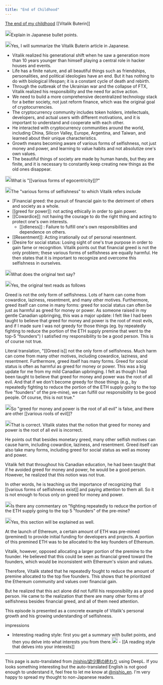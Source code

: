 ```yaml
---
title: "End of Childhood"
---
```


[The end of my childhood](https://vitalik.eth.limo/general/2024/01/31/end.html) [[Vitalik Buterin]]

<img src='https://scrapbox.io/api/pages/nishio-en/nishio/icon' alt='nishio.icon' height="19.5"/>Explain in Japanese bullet points.

<img src='https://scrapbox.io/api/pages/nishio-en/claude/icon' alt='claude.icon' height="19.5"/>Yes, I will summarize the Vitalik Buterin article in Japanese.
- Vitalik realized his generational shift when he saw a generation more than 10 years younger than himself playing a central role in hacker houses and events.
- Life has a finite nature, and all beautiful things such as friendships, personalities, and political ideologies have an end. But it has nothing to do with biological lifespan; it is a constant cycle of death and rebirth.
- Through the outbreak of the Ukrainian war and the collapse of FTX, Vitalik realized his responsibility and the need for active action.
- We need to build a more comprehensive decentralized technology stack for a better society, not just reform finance, which was the original goal of cryptocurrencies.
- The cryptocurrency community includes token holders, intellectuals, developers, and actual users with different motivations, and it is important to understand and cooperate with each other.
- He interacted with cryptocurrency communities around the world, including China, Silicon Valley, Europe, Argentina, and Taiwan, and learned about their unique characteristics.
- Growth means becoming aware of various forms of selfishness, not just money and power, and learning to value habits and not absolutize one's own values.
- The beautiful things of society are made by human hands, but they are finite, and it is necessary to constantly keep creating new things as the old ones disappear.

<img src='https://scrapbox.io/api/pages/nishio-en/nishio/icon' alt='nishio.icon' height="19.5"/>What is "[[various forms of egocentricity]]?"

<img src='https://scrapbox.io/api/pages/nishio-en/claude/icon' alt='claude.icon' height="19.5"/>The "various forms of selfishness" to which Vitalik refers include
- [Financial greed: the pursuit of financial gain to the detriment of others and society as a whole.
- [[greed for power]]: not acting ethically in order to gain power.
- [[Cowardice]]: not having the courage to do the right thing and acting to protect one's own interests.
    - [[idleness]] : Failure to fulfill one's own responsibilities and dependence on others.
- [[Resentment]]: Acting irrationally out of personal resentment.
- [Desire for social status: Losing sight of one's true purpose in order to gain fame or recognition.
Vitalik points out that financial greed is not the only problem; these various forms of selfishness are equally harmful. He then states that it is important to recognize and overcome this selfishness in ourselves.

<img src='https://scrapbox.io/api/pages/nishio-en/nishio/icon' alt='nishio.icon' height="19.5"/>What does the original text say?

<img src='https://scrapbox.io/api/pages/nishio-en/claude/icon' alt='claude.icon' height="19.5"/>Yes, the original text reads as follows

Greed is not the only form of selfishness. Lots of harm can come from cowardice, laziness, resentment, and many other motives. Furthermore, greed itself can come in many forms: greed for social status can often be just as harmful as greed for money or power. As someone raised in my gentle Canadian upbringing, this was a major update: I felt like I had been taught to believe that greed for money and power is the root of most evils, and if I made sure I was not greedy for those things (eg. by repeatedly fighting to reduce the portion of the ETH supply premine that went to the top-5 "founders") I satisfied my responsibility to be a good person. This is of course not true.

Literal translation,
"[[Greed is]] not the only form of selfishness. Much harm can come from many other motives, including cowardice, laziness, and resentment. Furthermore, greed itself has many forms. Greed for social status is often as harmful as greed for money or power. This was a big update for me from my mild Canadian upbringing. I felt as though I had been taught to believe that greed for money and power was the root of all evil. And that if we don't become greedy for those things (e.g., by repeatedly fighting to reduce the portion of the ETH supply going to the top five "founders" of the pre-mine), we can fulfill our responsibility to be good people. Of course, this is not true."

<img src='https://scrapbox.io/api/pages/nishio-en/nishio/icon' alt='nishio.icon' height="19.5"/>So "greed for money and power is the root of all evil" is false, and there are other [[various roots of evil]]?

<img src='https://scrapbox.io/api/pages/nishio-en/claude/icon' alt='claude.icon' height="19.5"/>That is correct. Vitalik states that the notion that greed for money and power is the root of all evil is incorrect.

He points out that besides monetary greed, many other selfish motives can cause harm, including cowardice, laziness, and resentment. Greed itself can also take many forms, including greed for social status as well as money and power.

Vitalik felt that throughout his Canadian education, he had been taught that if he avoided greed for money and power, he would be a good person. However, he realized that this notion was not true.

In other words, he is teaching us the importance of recognizing that [[various forms of selfishness exist]] and paying attention to them all. So it is not enough to focus only on greed for money and power.

<img src='https://scrapbox.io/api/pages/nishio-en/nishio/icon' alt='nishio.icon' height="19.5"/>Is there any commentary on "fighting repeatedly to reduce the portion of the ETH supply going to the top 5 "founders" of the pre-mine?

<img src='https://scrapbox.io/api/pages/nishio-en/claude/icon' alt='claude.icon' height="19.5"/>Yes, this section will be explained as well.

At the launch of Ethereum, a certain amount of ETH was pre-mined (premined) to provide initial funding for developers and projects. A portion of this premined ETH was to be allocated to the key founders of Ethereum.

Vitalik, however, opposed allocating a larger portion of the premine to the founder. He believed that this could be seen as financial greed toward the founders, which would be inconsistent with Ethereum's vision and values.

Therefore, Vitalik stated that he repeatedly fought to reduce the amount of premine allocated to the top five founders. This shows that he prioritized the Ethereum community and values over financial gain.

But he realized that this act alone did not fulfill his responsibility as a good person. He came to the realization that there are many other forms of selfishness besides financial greed, and all of them need attention.

This episode is presented as a concrete example of Vitalik's personal growth and his growing understanding of selfishness.

impressions
- Interesting reading style: first you get a summary with bullet points, and then you delve into what interests you from there.<img src='https://scrapbox.io/api/pages/nishio-en/nishio/icon' alt='nishio.icon' height="19.5"/>
        - [[A reading style that delves into your interests]]

---
This page is auto-translated from [/nishio/幼少期の終わり](https://scrapbox.io/nishio/幼少期の終わり) using DeepL. If you looks something interesting but the auto-translated English is not good enough to understand it, feel free to let me know at [@nishio_en](https://twitter.com/nishio_en). I'm very happy to spread my thought to non-Japanese readers.